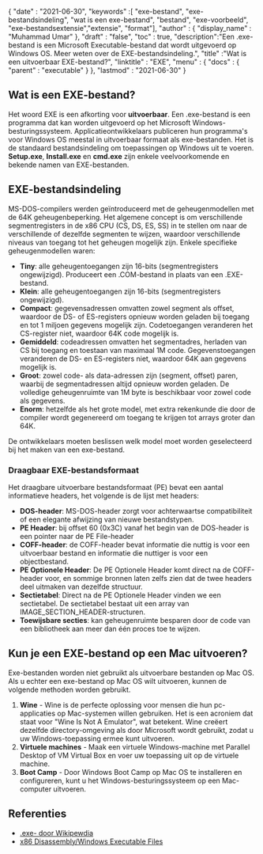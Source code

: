 {
  "date" : "2021-06-30",
  "keywords" :[ "exe-bestand", "exe-bestandsindeling", "wat is een exe-bestand", "bestand", "exe-voorbeeld", "exe-bestandsextensie","extensie", "format"],
  "author" : {
    "display_name" : "Muhammad Umar"
},
  "draft" : "false",
  "toc" : true,
  "description":"Een .exe-bestand is een Microsoft Executable-bestand dat wordt uitgevoerd op Windows OS. Meer weten over de EXE-bestandsindeling.",
  "title" :"Wat is een uitvoerbaar EXE-bestand?",
  "linktitle" : "EXE",
  "menu" : {
    "docs" : {
      "parent" : "executable"
}
},
  "lastmod" : "2021-06-30"
}

## Wat is een EXE-bestand?

Het woord EXE is een afkorting voor **uitvoerbaar**. Een .exe-bestand is een programma dat kan worden uitgevoerd op het Microsoft Windows-besturingssysteem. Applicatieontwikkelaars publiceren hun programma's voor Windows OS meestal in uitvoerbaar formaat als exe-bestanden. Het is de standaard bestandsindeling om toepassingen op Windows uit te voeren. **Setup.exe**, **Install.exe** en **cmd.exe** zijn enkele veelvoorkomende en bekende namen van EXE-bestanden.

## EXE-bestandsindeling

MS-DOS-compilers werden geïntroduceerd met de geheugenmodellen met de 64K geheugenbeperking. Het algemene concept is om verschillende segmentregisters in de x86 CPU (CS, DS, ES, SS) in te stellen om naar de verschillende of dezelfde segmenten te wijzen, waardoor verschillende niveaus van toegang tot het geheugen mogelijk zijn. Enkele specifieke geheugenmodellen waren:

- **Tiny**: alle geheugentoegangen zijn 16-bits (segmentregisters ongewijzigd). Produceert een .COM-bestand in plaats van een .EXE-bestand.
- **Klein**: alle geheugentoegangen zijn 16-bits (segmentregisters ongewijzigd).
- **Compact**: gegevensadressen omvatten zowel segment als offset, waardoor de DS- of ES-registers opnieuw worden geladen bij toegang en tot 1 miljoen gegevens mogelijk zijn. Codetoegangen veranderen het CS-register niet, waardoor 64K code mogelijk is.
- **Gemiddeld**: codeadressen omvatten het segmentadres, herladen van CS bij toegang en toestaan van maximaal 1M code. Gegevenstoegangen veranderen de DS- en ES-registers niet, waardoor 64K aan gegevens mogelijk is.
- **Groot**: zowel code- als data-adressen zijn (segment, offset) paren, waarbij de segmentadressen altijd opnieuw worden geladen. De volledige geheugenruimte van 1M byte is beschikbaar voor zowel code als gegevens.
- **Enorm**: hetzelfde als het grote model, met extra rekenkunde die door de compiler wordt gegenereerd om toegang te krijgen tot arrays groter dan 64K.

De ontwikkelaars moeten beslissen welk model moet worden geselecteerd bij het maken van een exe-bestand.

### Draagbaar EXE-bestandsformaat

Het draagbare uitvoerbare bestandsformaat (PE) bevat een aantal informatieve headers, het volgende is de lijst met headers:

- **DOS-header**: MS-DOS-header zorgt voor achterwaartse compatibiliteit of een elegante afwijzing van nieuwe bestandstypen.
- **PE Header**: bij offset 60 (0x3C) vanaf het begin van de DOS-header is een pointer naar de PE File-header
- **COFF-header**: de COFF-header bevat informatie die nuttig is voor een uitvoerbaar bestand en informatie die nuttiger is voor een objectbestand.
- **PE Optionele Header**: De PE Optionele Header komt direct na de COFF-header voor, en sommige bronnen laten zelfs zien dat de twee headers deel uitmaken van dezelfde structuur.
- **Sectietabel**: Direct na de PE Optionele Header vinden we een sectietabel. De sectietabel bestaat uit een array van IMAGE_SECTION_HEADER-structuren.
- **Toewijsbare secties**: kan geheugenruimte besparen door de code van een bibliotheek aan meer dan één proces toe te wijzen.

## Kun je een EXE-bestand op een Mac uitvoeren?

Exe-bestanden worden niet gebruikt als uitvoerbare bestanden op Mac OS. Als u echter een exe-bestand op Mac OS wilt uitvoeren, kunnen de volgende methoden worden gebruikt.

1. **Wine** - Wine is de perfecte oplossing voor mensen die hun pc-applicaties op Mac-systemen willen gebruiken. Het is een acroniem dat staat voor "Wine Is Not A Emulator", wat betekent. Wine creëert dezelfde directory-omgeving als door Microsoft wordt gebruikt, zodat u uw Windows-toepassing ermee kunt uitvoeren.
2. **Virtuele machines** - Maak een virtuele Windows-machine met Parallel Desktop of VM Virtual Box en voer uw toepassing uit op de virtuele machine.
3. **Boot Camp** - Door Windows Boot Camp op Mac OS te installeren en configureren, kunt u het Windows-besturingssysteem op een Mac-computer uitvoeren.

## Referenties

* [.exe- door Wikipewdia](https://en.wikipedia.org/wiki/.exe)
* [x86 Disassembly/Windows Executable Files](https://en.wikibooks.org/wiki/X86_Disassembly/Windows_Executable_Files#MS-DOS_EXE_Files)

